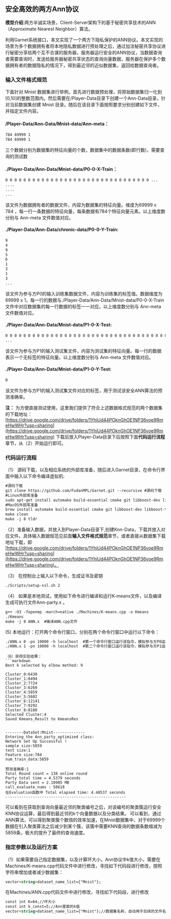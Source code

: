 ##  安全高效的两方Ann协议

**模型介绍**:两方半诚实场景，Client-Server架构下的基于秘密共享技术的ANN（Approximate Nearest Neighbor）算法。  

利用Garnet系统接口，本文实现了一个两方下隐私保护的ANN协议。本文实现的场景为多个数据拥有者将本地隐私数据进行预处理之后，通过加法秘密共享协议进行秘密分享给两个互不合谋的服务器，服务器运行安全的ANN协议，当数据查询者需要查询时，发送给服务器秘密共享状态的查询向量数据，服务器在保护多个数据拥有者的数据隐私的情况下，得到最近邻的近似数据集，返回给数据查询者。


### 输入文件格式规范

下面针对 Mnist 数据集进行举例。首先进行数据预处理，将原始数据集归一化到[0,10]的整数范围内。然后需要在/Player-Data目录下创建一个Ann-Data目录，针对当前数据集创建 Mnist 目录。随后在该目录下面按照要求分别创建如下文件，并指定文件内容。

#### /Player-Data/Ann-Data/Mnist-data/Ann-meta：
```markdown
784 69999 1
784 69999 1
```
三个数据分别为数据集的特征向量的个数，数据集中的数据条数(即行数)，需要查询的测试数

#### ./Player-Data/Ann-Data/Mnist-data/P0-0-X-Train：
```markdown
0 0 0 0 0 0 0 0 0 0 0 0 0 0 0 0 0 0 0 0 0 0 0 0 0 0 0 0 0 0 0 0 ...
....
....
...
```
该文件为数据拥有者的数据文件，内容为数据集的特征向量。维度为69999 x 784 ，每一行一条数据的特征向量，每条数据有784个特征向量元素。以上维度数分别与 Ann-meta 文件数值对应。
#### ./Player-Data/Ann-Data/chronic-data/P0-0-Y-Train:
```markdown
9
4
9
5
6
1
3
1
3
...
```
该文件为参与方P0的输入训练集数据文件，内容为训练集的标签值。数据维度为69999 x 1，每一行的数据与./Player-Data/Ann-Data/Mnist-data/P0-0-X-Train文件中对应数据集的每一行数据的标签一一对应。以上维度数分别与 Ann-meta 文件数值对应。
#### ./Player-Data/Ann-Data/Mnist-data/P1-0-X-Test:
```markdown
0 0 0 0 0 0 0 0 0 0 0 0 0 0 0 0 0 0 0 0 0 0 0 0 0 0 0 0 0 0 0 0 0 0 0 0 0 0 0 ...
...
```
该文件为参与方P1的输入测试集文件，内容为测试集的特征向量。每一行的数据表示一个无标签的特征向量。以上维度数分别与 Ann-meta 文件数值对应。
#### ./Player-Data/Ann-Data/Mnist-data/P1-0-Y-Test:
```markdown
0
```
该文件为参与方P1的输入测试集文件对应的标签，用于测试该安全ANN算法的预测准确率。


**注：**
为方便直接测试使用，这里我们提供了符合上述数据格式规范的两个数据集的下载地址：[https://drive.google.com/drive/folders/1YhiUd44POknGhOE1NP36voe9RmeHwWHr?usp=sharing](https://drive.google.com/drive/folders/1YhiUd44POknGhOE1NP36voe9RmeHwWHr?usp=sharing)
下载后放入Player-Data目录下后按照下面**代码运行流程**章节，从（2）开始运行即可。


### 代码运行流程
（1） 源码下载，以及相应系统的外部库准备，随后进入Garnet目录，在命令行界面中输入以下命令编译虚拟机:
```markdown
#源码下载
git clone https://github.com/FudanMPL/Garnet.git --recursive #源码下载
#Linux外部库准备
sudo apt-get install automake build-essential cmake git libboost-dev libboost-thread-dev libntl-dev libsodium-dev libssl-dev libtool m4  texinfo yasm
#MacOS外部库准备
brew install automake build-essential cmake git libboost-dev libboost-thread-dev libntl-dev libsodium-dev libssl-dev libtool m4 texinfo yasm
make clean  
make -j 8 tldr
```
（2）准备输入数据，并放入到Player-Data目录下,创建Knn-Data，下载并放入对应文件。具体输入数据规范见前面**输入文件格式规范**章节，或者直接从数据集下载地址下载，即[https://drive.google.com/drive/folders/1YhiUd44POknGhOE1NP36voe9RmeHwWHr?usp=sharing](https://drive.google.com/drive/folders/1YhiUd44POknGhOE1NP36voe9RmeHwWHr?usp=sharing)。

（3） 在控制台上输入以下命令，生成证书及密钥
```markdown
./Scripts/setup-ssl.sh 2
```
（4） 如果是本地测试，使用如下命令进行编译和运行K-means文件，以及编译生成可执行文件Ann-party.x 。
```markdown
g++ -O3 -fopenmp -march=native ./Machines/K-means.cpp -o Kmeans
./Kmeans
make -j 8 ANN.x  #编译ANN.cpp文件
```
 (5)  本地运行：打开两个命令行窗口，分别在两个命令行窗口中运行以下命令：
```markdown
./ANN.x 0 -pn 10000 -h localhost  #第一个命令行窗口运行该指令，模拟参与方P0运行的命令
./ANN.x 1 -pn 10000 -h localhost  #第二个命令行窗口运行该指令，模拟参与方P1运行的命令
```
```
（6）获得实验结果：
```markdown
Best k selected by elbow method: 9

Cluster_0:6430
Cluster_1:8494
Cluster_2:7724
Cluster_3:6269
Cluster_4:5859
Cluster_5:5602
Cluster_6:12141
Cluster_7:9292
Cluster_8:8188
Selected Cluster:4
Saved Kmeans_Result to KmeansRes


--------DataSet:Mnist--------------
Entering the Ann_party_optimized class:
Network Set Up Successful ! 
sample size:5859
test size:1
Feature size:784
num_train_data:5859

预测准确率:1
Total Round count = 138 online round
Party total time = 4.5379 seconds
Party Data sent = 2.10905 MB
call_evaluate_nums : 58618
在Evaluation函数中 Total elapsed time: 4.48537 seconds
-----------------------------------------------------

```
可以看到在获取到查询向量最近邻的聚类编号之后，对该编号的聚类簇运行安全KNN协议运算，最后得到最近邻的k个向量数据以及分类结果。
可以看到，通过ANN算法，可以得到聚类簇个数倍的效率加速，在Mnist数据集中，对于69999个数据在引入聚类算法之后减少到某个簇，该簇中需要KNN查询的数据条数缩减为5859条，极大的提升了最终的查询速度。

### 指定参数以及运行方案
（1）如果需要自己指定数据集，以及计算环大小，Ann协议中k值大小，需要在Machines/K-means.cpp代码文件中进行修改，寻找如下代码段进行修改，按照字符串增加或者减少数据集：
```markdown
vector<string>dataset_name_list={"Mnist"};
```
在Machines/ANN.cpp代码文件中进行修改，寻找如下代码段，进行修改
```markdown
const int K=64;//环大小
const int k_const=5;//Ann里面的k值 
vector<string>dataset_name_list={"Mnist"};//数据集名称，自动用于后续的文件名生成
```

